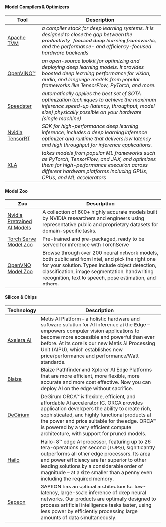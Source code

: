 #### Model Compilers & Optimizers

| Tool | Description |
| --- | --- |
| [Apache TVM](https://github.com/apache/tvm) | _a compiler stack for deep learning systems. It is designed to close the gap between the productivity-focused deep learning frameworks, and the performance- and efficiency-focused hardware backends_ |
| [OpenVINO™](https://docs.openvino.ai/latest/home.html) | _an open-source toolkit for optimizing and deploying deep learning models. It provides boosted deep learning performance for vision, audio, and language models from popular frameworks like TensorFlow, PyTorch, and more._ |
| [Speedster](https://github.com/nebuly-ai/nebullvm/tree/main/apps/accelerate/speedster) | _automatically applies the best set of SOTA optimization techniques to achieve the maximum inference speed-up (latency, throughput, model size) physically possible on your hardware (single machine)_ |
| [Nvidia TensorRT](https://developer.nvidia.com/tensorrt) | _SDK for high-performance deep learning inference, includes a deep learning inference optimizer and runtime that delivers low latency and high throughput for inference applications._ |
| [XLA](https://github.com/openxla/xla) | _takes models from popular ML frameworks such as PyTorch, TensorFlow, and JAX, and optimizes them for high-performance execution across different hardware platforms including GPUs, CPUs, and ML accelerators_ |

#### Model Zoo
| Zoo | Description |
| --- | ---|
| [Nvidia Pretrained AI Models](https://developer.nvidia.com/ai-models) | A collection of 600+ highly accurate models built by NVIDIA researchers and engineers using representative public and proprietary datasets for domain-specific tasks. |
| [Torch Serve Model Zoo](https://pytorch.org/serve/model_zoo.html) | Pre-trained and pre-packaged, ready to be served for inference with TorchServe |
| [OpenVNO Model Zoo](https://docs.openvino.ai/latest/model_zoo.html) | Browse through over 200 neural network models, both public and from Intel, and pick the right one for your solution. Types include object detection, classification, image segmentation, handwriting recognition, text to speech, pose estimation, and others. |


#### Silicon & Chips

| Technology | Description |
| --- | --- |
| [Axelera AI](https://www.axelera.ai) | Metis AI Platform – a holistic hardware and software solution for AI inference at the Edge – empowers computer vision applications to become more accessible and powerful than ever before. At its core is our new Metis AI Processing Unit (AIPU), which establishes new price/performance and performance/Watt standards. |
| [Blaize](https://www.blaize.com) |  Blaize Pathfinder and Xplorer AI Edge Platforms that are more efficient, more flexible, more accurate and more cost effective. Now you can deploy AI on the edge without sacrifice. |
| [DeGirium](https://www.degirum.ai) | DeGirum ORCA™ is flexible, efficient, and affordable AI accelerator IC. ORCA provides application developers the ability to create rich, sophisticated, and highly functional products at the power and price suitable for the edge. ORCA™ is powered by a very efficient compute architecture, with support for pruned models.  |
| [Hailo](https://hailo.ai) | Hailo-8™ edge AI processor, featuring up to 26 tera-operations per second (TOPS), significantly outperforms all other edge processors. Its area and power efficiency are far superior to other leading solutions by a considerable order of magnitude – at a size smaller than a penny even including the required memory. |
| [Sapeon](https://www.sapeon.com) | SAPEON has an optimal architecture for low-latency, large-scale inference of deep neural networks. Our products are optimally designed to process artificial intelligence tasks faster, using less power by efficiently processing large amounts of data simultaneously. |
